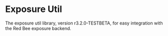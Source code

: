# Exposure Util

The exposure util library, version r3.2.0-TESTBETA, for easy integration with the Red Bee exposure backend.
